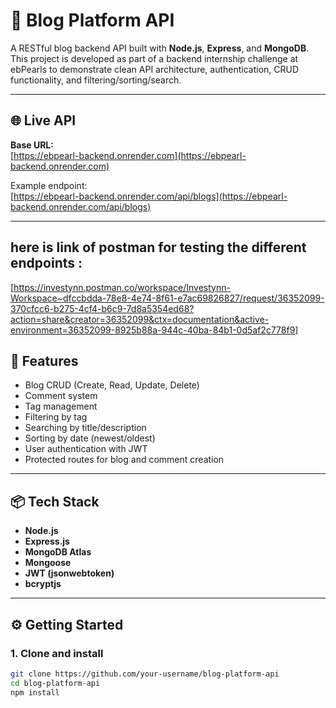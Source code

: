 # 📝 Blog Platform API

A RESTful blog backend API built with **Node.js**, **Express**, and **MongoDB**.
This project is developed as part of a backend internship challenge at ebPearls to demonstrate clean API architecture, authentication, CRUD functionality, and filtering/sorting/search.

---

## 🌐 Live API

**Base URL:**  
[https://ebpearl-backend.onrender.com](https://ebpearl-backend.onrender.com)

Example endpoint:  
[https://ebpearl-backend.onrender.com/api/blogs](https://ebpearl-backend.onrender.com/api/blogs)

---

## here is link of postman for testing the different endpoints :

[https://investynn.postman.co/workspace/Investynn-Workspace~dfccbdda-78e8-4e74-8f61-e7ac69826827/request/36352099-370cfcc6-b275-4cf4-b6c9-7d8a5354ed68?action=share&creator=36352099&ctx=documentation&active-environment=36352099-8925b88a-944c-40ba-84b1-0d5af2c778f9]

## 🚀 Features

- Blog CRUD (Create, Read, Update, Delete)
- Comment system
- Tag management
- Filtering by tag
- Searching by title/description
- Sorting by date (newest/oldest)
- User authentication with JWT
- Protected routes for blog and comment creation

---

## 📦 Tech Stack

- **Node.js**
- **Express.js**
- **MongoDB Atlas**
- **Mongoose**
- **JWT (jsonwebtoken)**
- **bcryptjs**

---

## ⚙️ Getting Started

### 1. Clone and install

```bash
git clone https://github.com/your-username/blog-platform-api
cd blog-platform-api
npm install
```
